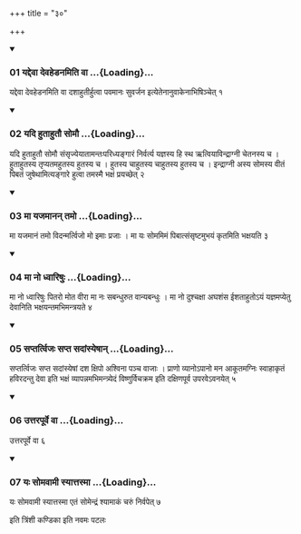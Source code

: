 +++
title = "३०"

+++

<div class="js_include" includetitle="true" newlevelforh1="3" unfilled="" url="/vedAH_yajuH/taittirIyam/sUtram/ApastambaH/shrautam/vishvAsa-prastutiH/14/30/01_yaddevA_devaheDanamiti_vA.md">
<details open><summary><h3>01 यद्देवा देवहेडनमिति वा ...{Loading}...</h3></summary>

यद्देवा देवहेडनमिति वा दशाहुतीर्हुत्वा पवमानः सुवर्जन इत्येतेनानुवाकेनाभिषिञ्चेत् १
</details>
</div>


<div class="js_include" includetitle="true" newlevelforh1="3" unfilled="" url="/vedAH_yajuH/taittirIyam/sUtram/ApastambaH/shrautam/vishvAsa-prastutiH/14/30/02_yadi_hutAhutau_somau.md">
<details open><summary><h3>02 यदि हुताहुतौ सोमौ ...{Loading}...</h3></summary>

यदि हुताहुतौ सोमौ संसृज्येयातामन्तःपरिध्यङ्गारं निर्वर्त्य यज्ञस्य हि स्थ ऋत्वियाविन्द्राग्नी चेतनस्य च । हुताहुतस्य तृप्यतमहुतस्य हुतस्य च । हुतस्य चाहुतस्य चाहुतस्य हुतस्य च । इन्द्राग्नी अस्य सोमस्य वीतं पिबतं जुषेथामित्यङ्गारे हुत्वा तमस्मै भक्षं प्रयच्छेत् २
</details>
</div>


<div class="js_include" includetitle="true" newlevelforh1="3" unfilled="" url="/vedAH_yajuH/taittirIyam/sUtram/ApastambaH/shrautam/vishvAsa-prastutiH/14/30/03_mA_yajamAnan_tamo.md">
<details open><summary><h3>03 मा यजमानन् तमो ...{Loading}...</h3></summary>

मा यजमानं तमो विदन्मर्त्विजो मो इमाः प्रजाः । मा यः सोममिमं पिबात्संसृष्टमुभयं कृतमिति भक्षयति ३
</details>
</div>


<div class="js_include" includetitle="true" newlevelforh1="3" unfilled="" url="/vedAH_yajuH/taittirIyam/sUtram/ApastambaH/shrautam/vishvAsa-prastutiH/14/30/04_mA_no_dhvAriShuH.md">
<details open><summary><h3>04 मा नो ध्वारिषुः ...{Loading}...</h3></summary>

मा नो ध्वारिषुः पितरो मोत वीरा मा नः सबन्धुरुत वान्यबन्धुः । मा नो दुश्चक्षा अघशंस ईशताहुतोऽयं यज्ञमप्येतु देवानिति भक्षयन्तमभिमन्त्रयते ४
</details>
</div>


<div class="js_include" includetitle="true" newlevelforh1="3" unfilled="" url="/vedAH_yajuH/taittirIyam/sUtram/ApastambaH/shrautam/vishvAsa-prastutiH/14/30/05_saptartvijaH_sapta_sadAMsyeShAn.md">
<details open><summary><h3>05 सप्तर्त्विजः सप्त सदांस्येषान् ...{Loading}...</h3></summary>

सप्तर्त्विजः सप्त सदांस्येषां दश क्षिपो अश्विना पञ्च वाजाः । प्राणो व्यानोऽपानो मन आकूतमग्निः स्वाहाकृतं हविरदन्तु देवा इति भक्षं व्यापन्नमभिमन्त्र्येदं विष्णुर्विचक्रम इति दक्षिणपूर्व उपरवेऽवनयेत् ५
</details>
</div>


<div class="js_include" includetitle="true" newlevelforh1="3" unfilled="" url="/vedAH_yajuH/taittirIyam/sUtram/ApastambaH/shrautam/vishvAsa-prastutiH/14/30/06_uttarapUrve_vA.md">
<details open><summary><h3>06 उत्तरपूर्वे वा ...{Loading}...</h3></summary>

उत्तरपूर्वे वा ६
</details>
</div>


<div class="js_include" includetitle="true" newlevelforh1="3" unfilled="" url="/vedAH_yajuH/taittirIyam/sUtram/ApastambaH/shrautam/vishvAsa-prastutiH/14/30/07_yaH_somavAmI_syAttasmA.md">
<details open><summary><h3>07 यः सोमवामी स्यात्तस्मा ...{Loading}...</h3></summary>

यः सोमवामी स्यात्तस्मा एतं सोमेन्द्रं श्यामाकं चरुं निर्वपेत् ७
</details>
</div>



  
इति त्रिंशी कण्डिका 
इति नवमः पटलः
